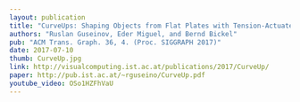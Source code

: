 ```yaml
---
layout: publication
title: "CurveUps: Shaping Objects from Flat Plates with Tension-Actuated Curvature"
authors: "Ruslan Guseinov, Eder Miguel, and Bernd Bickel"
pub: "ACM Trans. Graph. 36, 4. (Proc. SIGGRAPH 2017)"
date: 2017-07-10
thumb: CurveUp.jpg
link: http://visualcomputing.ist.ac.at/publications/2017/CurveUp/
paper: http://pub.ist.ac.at/~rguseino/CurveUp.pdf
youtube_video: OSo1HZFhVaU
---
```

